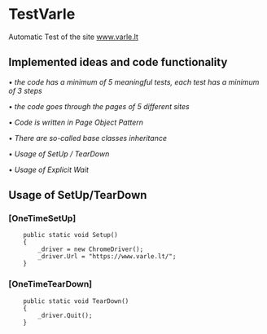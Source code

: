 # TestVarle
Automatic Test of the site www.varle.lt

## Implemented ideas and code functionality
• *the code has a minimum of 5 meaningful tests, each test has a minimum of 3 steps*

• *the code goes through the pages of 5 different sites*

• *Code is written in Page Object Pattern*

• *There are so-called base classes inheritance*

• *Usage of SetUp / TearDown*

• *Usage of Explicit Wait*

## Usage of SetUp/TearDown
### [OneTimeSetUp]
        public static void Setup()
        {
            _driver = new ChromeDriver();
            _driver.Url = "https://www.varle.lt/";
        }


 ###  [OneTimeTearDown]
        public static void TearDown()
        {
            _driver.Quit();
        }
